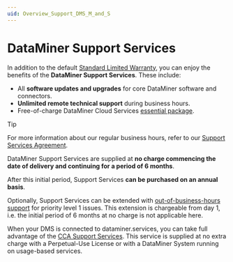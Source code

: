 ```yaml
---
uid: Overview_Support_DMS_M_and_S
---
```


# DataMiner Support Services

In addition to the default [Standard Limited Warranty](xref:Overview_Support_warranty), you can enjoy the benefits of the **DataMiner Support Services**. These include:

- All **software updates and upgrades** for core DataMiner software and connectors.
- **Unlimited remote technical support** during business hours.
- Free-of-charge DataMiner Cloud Services [essential package](https://community.dataminer.services/dataminer-cloud-platform-services/).

> [!TIP]
> For more information about our regular business hours, refer to our [Support Services Agreement](xref:Support_services_agreement).

DataMiner Support Services are supplied at **no charge commencing the date of delivery and continuing for a period of 6 months**.

After this initial period, Support Services **can be purchased on an annual basis**.

Optionally, Support Services can be extended with [out-of-business-hours support](xref:Overview_Out_Of_Business_Hours_Support) for priority level 1 issues. This extension is chargeable from day 1, i.e. the initial period of 6 months at no charge is not applicable here.  

When your DMS is connected to dataminer.services, you can take full advantage of the [CCA Support Services](xref:CCA_Support_Services). This service is supplied at no extra charge with a Perpetual-Use License or with a DataMiner System running on usage-based services.
